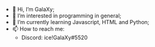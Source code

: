 - 👋 Hi, I’m GalaXy;
- 👀 I’m interested in programming in general;
- 🌱 I’m currently learning Javascript, HTML and Python;
- 📫 How to reach me: 
 	- Discord: ice!GalaXy#5520
